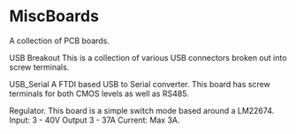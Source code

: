 MiscBoards
==========

A collection of PCB boards.

USB Breakout
This is a collection of various USB connectors broken out into screw terminals.

USB_Serial
A FTDI based USB to Serial converter.
This board has screw terminals for both CMOS levels as well as RS485.

Regulator.
This board is a simple switch mode based around a LM22674. 
Input: 3 - 40V
Output 3 - 37A
Current: Max 3A.

